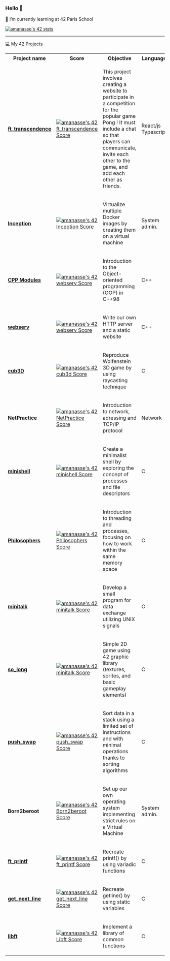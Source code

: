 ### Hello 👋

<!--
**amanasse/amanasse** is a ✨ _special_ ✨ repository because its `README.md` (this file) appears on your GitHub profile.

Here are some ideas to get you started:

- 🔭 I’m currently working on ...
- 🌱 I’m currently learning ...
- 👯 I’m looking to collaborate on ...
- 🤔 I’m looking for help with ...
- 💬 Ask me about ...
- 📫 How to reach me: ...
- 😄 Pronouns: ...
- ⚡ Fun fact: ...
-->


🌱 I’m currently learning at 42 Paris School

<a href="https://github.com/JaeSeoKim/badge42"><img src="https://badge42.vercel.app/api/v2/clhys62lq002108l6wqtcfxcq/stats?cursusId=21&coalitionId=47" alt="amanasse's 42 stats" /></a>

<hr>

💻 My 42 Projects
<table>
  <tr>
    <th>Project name</th>
    <th>Score</th>
    <th>Objective</th>
    <th>Language</th>
  </tr>
  <tr>
    <td><strong><a href="https://github.com/amanasse/ft_transcendence">ft_transcendence</a></strong></td>
    <td><a href="https://github.com/JaeSeoKim/badge42"><img src="https://badge42.vercel.app/api/v2/clhys62lq002108l6wqtcfxcq/project/3072466" alt="amanasse's 42 ft_transcendence Score" /></a></td>
<td><p>This project involves creating a website to participate in a competition for the popular game Pong ! It must include a chat so that players can communicate, invite each other to the game, and add each other as friends.</p></td>
    <td>React/js Typescript</td>
  </tr>  
  <tr>
    <td><strong><a href="https://github.com/amanasse/Inception">Inception</a></strong></td>
    <td><a href="https://github.com/JaeSeoKim/badge42"><img src="https://badge42.vercel.app/api/v2/clhys62lq002108l6wqtcfxcq/project/3072466" alt="amanasse's 42 Inception Score" /></a></td>
<td><p>Virtualize multiple Docker images by creating them on a virtual machine</p></td>
    <td>System admin.</td>
  </tr>  
  <tr>
    <td><strong><a href="https://github.com/amanasse/CPP_modules">CPP Modules</a></strong></td>
    <td><a href="https://github.com/JaeSeoKim/badge42"><img src="https://badge42.vercel.app/api/v2/clhys62lq002108l6wqtcfxcq/project/2998576" alt="amanasse's 42 webserv Score" /></a></td>
<td><p>Introduction to the Object-oriented programming (OOP) in C++98</p></td>
    <td>C++</td>
  </tr>  
  <tr>
    <td><strong><a href="https://github.com/amanasse/webserv">webserv</a></strong></td>
    <td><a href="https://github.com/JaeSeoKim/badge42"><img src="https://badge42.vercel.app/api/v2/clhys62lq002108l6wqtcfxcq/project/2998576" alt="amanasse's 42 webserv Score" /></a></td>
<td><p>Write our own HTTP server and a static website</p></td>
    <td>C++</td>
  </tr>  
  <tr>
    <td><strong><a href="https://github.com/amanasse/cub3d">cub3D</a></strong></td>
    <td><a href="https://github.com/JaeSeoKim/badge42"><img src="https://badge42.vercel.app/api/v2/clhys62lq002108l6wqtcfxcq/project/2915424" alt="amanasse's 42 cub3d Score" /></a></td>
    <td><p>Reproduce Wolfenstein 3D game by using raycasting technique</p></td>
    <td>C</td>
  </tr>  
  <tr>
    <td><strong>NetPractice</strong></td>
    <td><a href="https://github.com/JaeSeoKim/badge42"><img src="https://badge42.vercel.app/api/v2/clhys62lq002108l6wqtcfxcq/project/2912958" alt="amanasse's 42 NetPractice Score" /></a></td>
<td><p>Introduction to network, adressing and TCP/IP protocol</p></td>
    <td>Network</td>
  </tr>
  <tr>
    <td><strong><a href="https://github.com/amanasse/minishell">minishell</a></strong></td>
    <td><a href="https://github.com/JaeSeoKim/badge42"><img src="https://badge42.vercel.app/api/v2/clhys62lq002108l6wqtcfxcq/project/2851354" alt="amanasse's 42 minishell Score" /></a></td>
<td><p>Create a minimalist shell by exploring the concept of processes and file descriptors</p></td>
    <td>C</td>
  </tr>
  <tr>
    <td><strong><a href="https://github.com/amanasse/philo">Philosophers</a></strong></td>
    <td><a href="https://github.com/JaeSeoKim/badge42"><img src="https://badge42.vercel.app/api/v2/clhys62lq002108l6wqtcfxcq/project/2817209" alt="amanasse's 42 Philosophers Score" /></a></td>
<td><p>Introduction to threading and processes, focusing on how to work within the same memory space</p></td>
    <td>C</td>
  </tr>
  <tr>
    <td><strong><a href="https://github.com/amanasse/minitalk">minitalk</a></strong></td>
    <td><a href="https://github.com/JaeSeoKim/badge42"><img src="https://badge42.vercel.app/api/v2/clhys62lq002108l6wqtcfxcq/project/2773349" alt="amanasse's 42 minitalk Score" /></a></td>
<td><p>Develop a small program for data exchange utilizing UNIX signals</p></td>
  <td>C</td>
  </tr><tr>
    <td><strong><a href="https://github.com/amanasse/so_long">so_long</a></strong></td>
    <td><a href="https://github.com/JaeSeoKim/badge42"><img src="https://badge42.vercel.app/api/v2/clhys62lq002108l6wqtcfxcq/project/2773349" alt="amanasse's 42 minitalk Score" /></a></td>
<td><p>Simple 2D game using 42 graphic library (textures, sprites, and basic gameplay elements)</p></td>
  <td>C</td>
  </tr><tr>
    <td><strong><a href="https://github.com/amanasse/push_swap">push_swap</a></strong></td>
    <td><a href="https://github.com/JaeSeoKim/badge42"><img src="https://badge42.vercel.app/api/v2/clhys62lq002108l6wqtcfxcq/project/2629623" alt="amanasse's 42 push_swap Score" /></a></td>
<td><p>Sort data in a stack using a limited set of instructions and with minimal operations thanks to sorting algorithms</p></td>
  <td>C</td>
  </tr><tr>
    <td><strong>Born2beroot</strong></td>
    <td><a href="https://github.com/JaeSeoKim/badge42"><img src="https://badge42.vercel.app/api/v2/clhys62lq002108l6wqtcfxcq/project/2609434" alt="amanasse's 42 Born2beroot Score" /></a></td>
<td><p>Set up our own operating system implementing strict rules on a Virtual Machine</p></td>
  <td>System admin.</td>
  </tr>
  <tr>
    <td><strong><a href="https://github.com/amanasse/ft_printf">ft_printf</a></strong></td>
    <td><a href="https://github.com/JaeSeoKim/badge42"><img src="https://badge42.vercel.app/api/v2/clhys62lq002108l6wqtcfxcq/project/2607489" alt="amanasse's 42 ft_printf Score" /></a></td>
<td><p>Recreate printf() by using variadic functions</p></td>
   <td>C</td>
  </tr>
  <tr>
    <td><strong><a href="https://github.com/amanasse/get_next_line">get_next_line</strong></a></td>
    <td><a href="https://github.com/JaeSeoKim/badge42"><img src="https://badge42.vercel.app/api/v2/clhys62lq002108l6wqtcfxcq/project/2593829" alt="amanasse's 42 get_next_line Score" /></a></td>
<td><p>Recreate getline() by using static variables</p></td>
     <td>C</td>
  </tr>
    <tr>
    <td><strong><a href="https://github.com/amanasse/libft">libft</strong></a></td>
    <td><a href="https://github.com/JaeSeoKim/badge42"><img src="https://badge42.vercel.app/api/v2/clhys62lq002108l6wqtcfxcq/project/2579798" alt="amanasse's 42 Libft Score" /></a></td>
<td><p>Implement a library of common functions</p></td>
      <td>C</td></tr></table>
